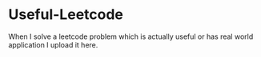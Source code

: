 # Useful-Leetcode
When I solve a leetcode problem which is actually useful or has real world application I upload it here.
